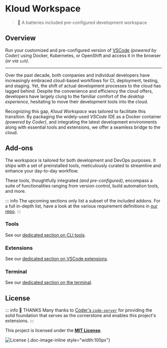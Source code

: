 # Kloud Workspace

> 🔋 A batteries included pre-configured development workspace

## Overview

Run your customized and pre-configured version of [VSCode][] *(powered by Coder)* using
Docker, Kubernetes, or OpenShift and access it in the browser *(or via `ssh`)*.

---

Over the past decade, both companies and individual developers have increasingly embraced
cloud-based workflows for CI, deployment, testing, and staging.
Yet, the shift of actual development processes to the cloud has lagged behind.
Despite the convenience and efficiency the cloud offers, developers have largely clung to
the familiar comfort of the *desktop experience*, hesitating to move their development
tools into the cloud.

Recognizing this gap, *Kloud Workspace* was tailored to facilitate this transition.
By packaging the widely-used *VSCode* IDE as a Docker container *(powered by Coder)*,
and integrating the latest development environments along with essential tools and
extensions, we offer a seamless bridge to the cloud.

## Add-ons

The *workspace* is tailored for both development and DevOps purposes.
It ships with a set of preinstalled tools, meticulously curated to streamline and enhance
your day-to-day workflow.

These tools, thoughtfully integrated *(and pre-configured)*, encompass a suite of
functionalities ranging from version control, build automation tools, and more.

::: info
The upcoming sections only list a subset of the included addons.
For a full in-depth list, have a look at the various requirement definitions in
[our repo](https://github.com/kloudkit/workspace).
:::

### Tools

See our [dedicated section on CLI tools](/tools/).

### Extensions

See our [dedicated section on VSCode extensions](/editor/extensions).

### Terminal

See our [dedicated section on the terminal](/editor/terminal).

## License

::: info 👏 THANKS
Many thanks to [Coder's `code-server`](https://code-server.dev/) for providing the solid
foundation that serves as the cornerstone and enables this project's extensions.
:::

This project is licensed under the [**MIT License**][Workspace].

![License](/icons/mit.svg) {.doc-image-inline style="width:100px"}

[VSCode]: https://github.com/Microsoft/vscode
[Workspace]: https://github.com/kloudkit/workspace?tab=MIT-1-ov-file#MIT-1-ov-file
